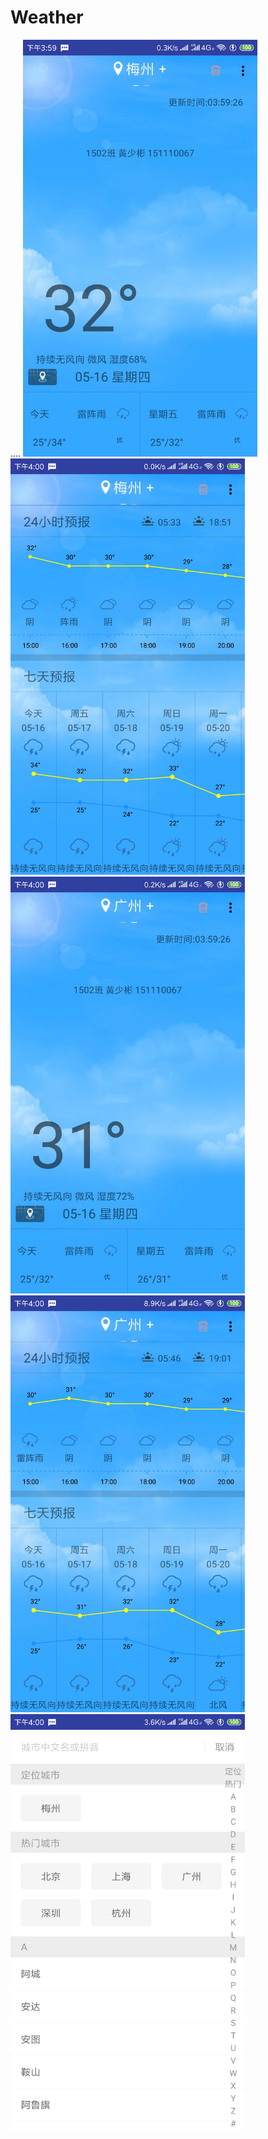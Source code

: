 # Weather
....
<img src="https://github.com/Ling1727/Weather/blob/master/picture/%E5%9F%8E%E5%B8%821%E5%A4%A9%E6%B0%94%E5%B1%95%E7%A4%BA.jpg" width="375" alt="注册"/> <img src="https://github.com/Ling1727/Weather/blob/master/picture/%E5%9F%8E%E5%B8%821%E6%8A%98%E7%BA%BF.jpg" width="375" alt="注册"/>
<img src="https://github.com/Ling1727/Weather/blob/master/picture/%E5%9F%8E%E5%B8%822%E5%A4%A9%E6%B0%94%E5%B1%95%E7%A4%BA.jpg" width="375" alt="注册"/>
<img src="https://github.com/Ling1727/Weather/blob/master/picture/%E5%9F%8E%E5%B8%822%E6%8A%98%E7%BA%BF.jpg" width="375" alt="注册"/>
<img src="https://github.com/Ling1727/Weather/blob/master/picture/%E5%9F%8E%E5%B8%82%E9%80%89%E6%8B%A9.png" width="375" alt="注册"/>
